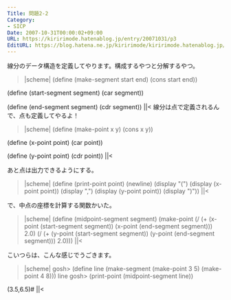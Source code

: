 ```yaml
---
Title: 問題2-2
Category:
- SICP
Date: 2007-10-31T00:00:02+09:00
URL: https://kiririmode.hatenablog.jp/entry/20071031/p3
EditURL: https://blog.hatena.ne.jp/kiririmode/kiririmode.hatenablog.jp/atom/entry/8454420450078216389
---
```



線分のデータ構造を定義してやります。構成するやつと分解するやつ。
>|scheme|
(define (make-segment start end)
  (cons start end))

(define (start-segment segment)
  (car segment))

(define (end-segment segment)
  (cdr segment))
||<
線分は点で定義されるんで、点も定義してやるよ！
>|scheme|
(define (make-point x y)
  (cons x y))

(define (x-point point)
  (car point))

(define (y-point point)
  (cdr point))
||<

あと点は出力できるようにする。
>|scheme|
(define (print-point point)
  (newline)
  (display "(")
  (display (x-point point))
  (display ",")
  (display (y-point point))
  (display ")"))
||<

で、中点の座標を計算する関数かいた。
>|scheme|
(define (midpoint-segment segment)
  (make-point
   (/ (+ (x-point (start-segment segment)) (x-point (end-segment segment))) 2.0)
   (/ (+ (y-point (start-segment segment)) (y-point (end-segment segment))) 2.0)))
||<

こいつらは、こんな感じでうごきます。
>|scheme|
gosh> (define line (make-segment
	      (make-point 3 5)
	      (make-point 4 8)))
line
gosh> (print-point (midpoint-segment line))

(3.5,6.5)#<undef>
||<

